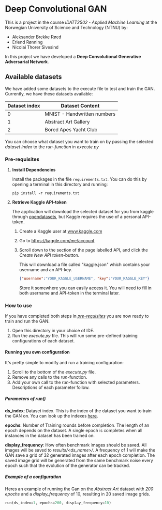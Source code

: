 # Deep Convolutional GAN
This is a project in the course *IDATT2502 - Applied Machine Learning* at the Norwegian University of Science and Technology (NTNU) by:
- Aleksander Brekke Røed
- Erlend Rønning
- Nicolai Thorer Sivesind

In this project we have developed a **Deep Convolutional Generative Adversarial Network**.

## Available datasets
We have added some datasets to the execute file to test and train the GAN.
Currently, we have these datasets available:

| Dataset index | Dataset Content             |
|---------------|-----------------------------|
| 0             | MNIST - Handwritten numbers |
| 1             | Abstract Art Gallery        |
| 2             | Bored Apes Yacht Club       |

You can choose what dataset you want to train on by passing the selected *dataset index*
to the *run-function* in *execute.py*

### Pre-requisites 
1. **Install Dependencies**
   
    Install the packages in the file `requirements.txt`. 
    You can do this by opening a terminal in this directory and running:

    ```console
    pip install -r requirements.txt
    ```

2. **Retrieve Kaggle API-token**
   
    The application will download the selected dataset for you from kaggle through [opendatasets](https://pypi.org/project/opendatasets/), but Kaggle requires the use of a personal API-token.
   1. Create a Kaggle user at www.kaggle.com
   2. Go to https://kaggle.com/me/account
   3. Scroll down to the section of the page labelled API, and click the *Create New API token*-button.
      
      This will download a file called "kaggle.json" which contains your username and an API-key. 
      ```json
      {"username":"YOUR_KAGGLE_USERNAME", "key":"YOUR_KAGGLE_KEY"}
      ```
      Store it somewhere you can easily access it. You will need to fill in both username and API-token in the terminal later.
   
### How to use
If you have completed both steps in [*pre-requisites*](#pre-requisites) you are now ready to train and run the GAN.

1. Open this directory in your choice of IDE. 
2. Run the *execute.py* file.
   This will run some pre-defined training configurations of each dataset.

#### Running you own configuration
It's pretty simple to modify and run a training configuration:
1. Scroll to the bottom of the *execute.py* file.
2. Remove any calls to the *run*-function.
3. Add your own call to the *run*-function with selected parameters. Descriptions of each parameter follow.

##### Parameters of *run()*
**ds_index**: 
Dataset index. This is the index of the dataset you want to train the GAN on. 
You can look up the indexes [here](#available-datasets). 

**epochs**: Number of Training rounds before completion. The length of an epoch depends on the dataset. 
A single epoch is completes when all instances in the dataset has been trained on.

**display_frequency**: How often benchmark images should be saved. All images will be saved to *results/<ds_name>/*.
A frequency of *1* will make the GAN save a grid of 32 generated images after each epoch completion. The saved image grid
will be generated from the same benchmark noise every epoch such that the evolution of the generator can be tracked.

##### Example of a configuration
Heres an example of running the Gan on the *Abstract Art* dataset with *200 epochs* and a *display_frequency* of 10, resulting
in 20 saved image grids.

```python
run(ds_index=1, epochs=200, display_frequency=10)
```